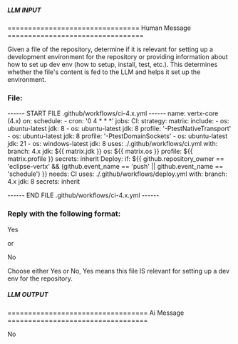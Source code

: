 ##### LLM INPUT #####
================================ Human Message =================================

Given a file of the repository, determine if it is relevant for setting up a development environment for the repository or providing information about how to set up dev env (how to setup, install, test, etc.). This determines whether the file's content is fed to the LLM and helps it set up the environment.

### File:
------ START FILE .github/workflows/ci-4.x.yml ------
name: vertx-core (4.x)
on:
  schedule:
    - cron: '0 4 * * *'
jobs:
  CI:
    strategy:
      matrix:
        include:
          - os: ubuntu-latest
            jdk: 8
          - os: ubuntu-latest
            jdk: 8
            profile: '-PtestNativeTransport'
          - os: ubuntu-latest
            jdk: 8
            profile: '-PtestDomainSockets'
          - os: ubuntu-latest
            jdk: 21
          - os: windows-latest
            jdk: 8
    uses: ./.github/workflows/ci.yml
    with:
      branch: 4.x
      jdk: ${{ matrix.jdk }}
      os: ${{ matrix.os }}
      profile: ${{ matrix.profile }}
    secrets: inherit
  Deploy:
    if: ${{ github.repository_owner == 'eclipse-vertx' && (github.event_name == 'push' || github.event_name == 'schedule') }}
    needs: CI
    uses: ./.github/workflows/deploy.yml
    with:
      branch: 4.x
      jdk: 8
    secrets: inherit

------ END FILE .github/workflows/ci-4.x.yml ------

### Reply with the following format:

<rel>Yes</rel>

or

<rel>No</rel>

Choose either Yes or No, Yes means this file IS relevant for setting up a dev env for the repository.

##### LLM OUTPUT #####
================================== Ai Message ==================================

<rel>No</rel>